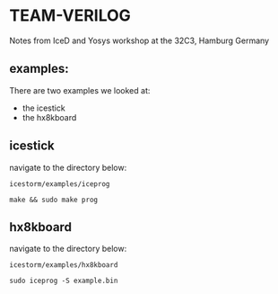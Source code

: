 # TEAM-VERILOG

Notes from IceD and Yosys workshop at the 32C3, Hamburg Germany

## examples:


There are two examples we looked at:

* the icestick
* the hx8kboard

## icestick

navigate to the directory below:

`icestorm/examples/iceprog`

```shell
make && sudo make prog
```

## hx8kboard

navigate to the directory below:

`icestorm/examples/hx8kboard`

```shell
sudo iceprog -S example.bin
```

